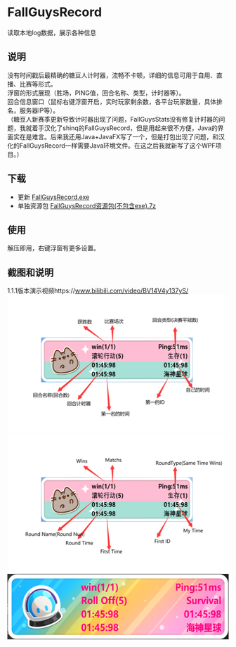 # FallGuysRecord
读取本地log数据，展示各种信息
## 说明
没有时间戳后最精确的糖豆人计时器，流畅不卡顿，详细的信息可用于自用、直播、比赛等形式。\
浮窗的形式展现（胜场，PING值，回合名称、类型，计时器等）。\
回合信息窗口（鼠标右键浮窗开启，实时玩家剩余数，各平台玩家数量，具体排名，服务器IP等）。\
（糖豆人新赛季更新导致计时器出现了问题，FallGuysStats没有修复计时器的问题，我就着手汉化了shinq的FallGuysRecord，但是用起来很不方便，Java的界面实在是难言。后来我还用Java+JavaFX写了一个，但是打包出现了问题，和汉化的FallGuysRecord一样需要Java环境文件。在这之后我就新写了这个WPF项目。）
## 下载
  - 更新 [FallGuysRecord.exe](https://raw.githubusercontent.com/mzj21/FallGuysRecord/main/FallGuysRecord.exe)
  - 单独资源包 [FallGuysRecord资源包(不包含exe).7z](https://raw.githubusercontent.com/mzj21/FallGuysRecord/main/FallGuysRecord资源包(不包含exe).7z)<br>
## 使用
解压即用，右键浮窗有更多设置。
## 截图和说明
1.1.1版本演示视频https://www.bilibili.com/video/BV14V4y137yS/
![中文](https://github.com/mzj21/FallGuysRecord/blob/main/images/zh.png)
![English](https://github.com/mzj21/FallGuysRecord/blob/main/images/en.png)
![改变](https://github.com/mzj21/FallGuysRecord/blob/main/images/change.png)